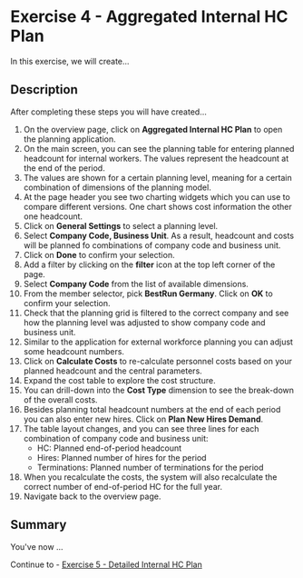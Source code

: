 # Exercise 4 - Aggregated Internal HC Plan

In this exercise, we will create...

## Description

After completing these steps you will have created...

1. On the overview page, click on **Aggregated Internal HC Plan** to open the planning application.
2. On the main screen, you can see the planning table for entering planned headcount for internal workers. The values represent the headcount at the end of the period.
3. The values are shown for a certain planning level, meaning for a certain combination of dimensions of the planning model.
4.	At the page header you see two charting widgets which you can use to compare different versions. One chart shows cost information the other one headcount.
5.	Click on **General Settings** to select a planning level.
6.	Select **Company Code, Business Unit**. As a result, headcount and costs will be planned fo combinations of company code and business unit.
7.	Click on **Done** to confirm your selection.
8.	Add a filter by clicking on the **filter** icon at the top left corner of the page.
9.	Select **Company Code** from the list of available dimensions. 
10.	From the member selector, pick **BestRun Germany**. Click on **OK** to confirm your selection.
11.	Check that the planning grid is filtered to the correct company and see how the planning level was adjusted to show company code and business unit.
12.	Similar to the application for external workforce planning you can adjust some headcount numbers.
13.	Click on **Calculate Costs** to re-calculate personnel costs based on your planned headcount and the central parameters.
14.	Expand the cost table to explore the cost structure.
15.	You can drill-down into the **Cost Type** dimension to see the break-down of the overall costs.
16.	Besides planning total headcount numbers at the end of each period you can also enter new hires. Click on **Plan New Hires Demand**.
17.	The table layout changes, and you can see three lines for each combination of company code and business unit:
    - HC: Planned end-of-period headcount
    - Hires: Planned number of hires for the period
    - Terminations: Planned number of terminations for the period
18.	When you recalculate the costs, the system will also recalculate the correct number of end-of-period HC for the full year.
19.	Navigate back to the overview page.






## Summary

You've now ...

Continue to - [Exercise 5 - Detailed Internal HC Plan](../ex5/README.md)
